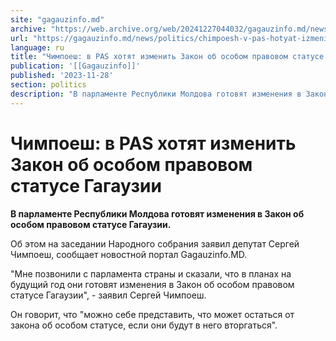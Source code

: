 ```yaml
---
site: "gagauzinfo.md"
archive: "https://web.archive.org/web/20241227044032/gagauzinfo.md/news/politics/chimpoesh-v-pas-hotyat-izmenit-zakon-ob-osobom-pravovom-statuse-gagauzii"
url: "https://gagauzinfo.md/news/politics/chimpoesh-v-pas-hotyat-izmenit-zakon-ob-osobom-pravovom-statuse-gagauzii"
language: ru
title: "Чимпоеш: в PAS хотят изменить Закон об особом правовом статусе Гагаузии"
publication: '[[Gagauzinfo]]'
published: '2023-11-28'
section: politics
description: "В парламенте Республики Молдова готовят изменения в Закон об особом правовом статусе Гагаузии."
---
```


# Чимпоеш: в PAS хотят изменить Закон об особом правовом статусе Гагаузии

**В парламенте Республики Молдова готовят изменения в Закон об особом правовом статусе Гагаузии.**

Об этом на заседании Народного собрания заявил депутат Сергей Чимпоеш, сообщает новостной портал Gagauzinfo.MD.

"Мне позвонили с парламента страны и сказали, что в планах на будущий год они готовят изменения в Закон об особом правовом статусе Гагаузии", - заявил Сергей Чимпоеш.

Он говорит, что "можно себе представить, что может остаться от закона об особом статусе, если они будут в него вторгаться".
